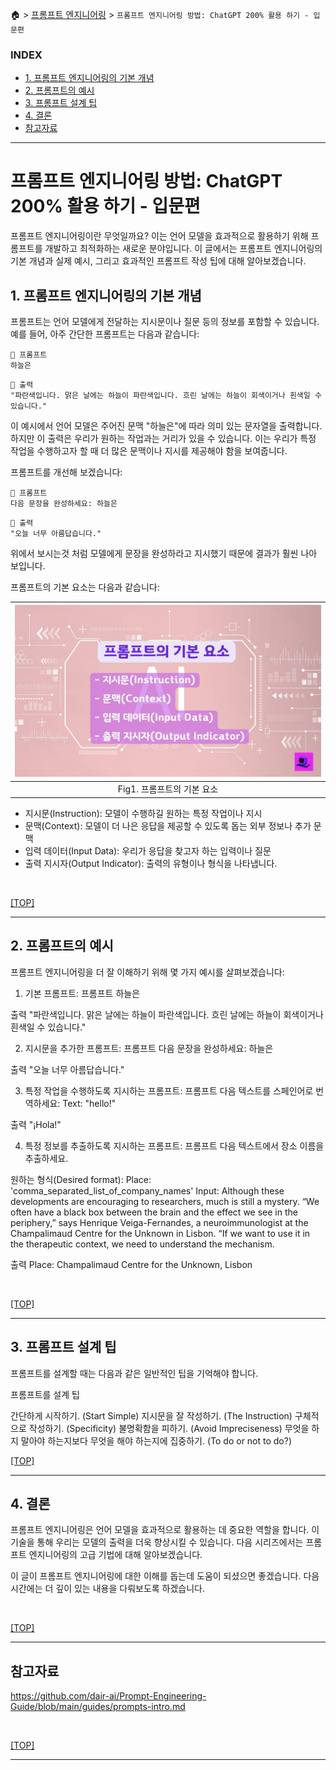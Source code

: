 🏠 > [프롬프트 엔지니어링](../) > `프롬프트 엔지니어링 방법: ChatGPT 200% 활용 하기 - 입문편`

### INDEX

- [1. 프롬프트 엔지니어링의 기본 개념](#1-프롬프트-엔지니어링의-기본-개념)
- [2. 프롬프트의 예시](#2-프롬프트의-예시)
- [3. 프롬프트 설계 팁](#3-프롬프트-설계-팁)
- [4. 결론](#4-결론)
- [참고자료](#참고자료) 

---
# 프롬프트 엔지니어링 방법: ChatGPT 200% 활용 하기 - 입문편
프롬프트 엔지니어링이란 무엇일까요? 이는 언어 모델을 효과적으로 활용하기 위해 프롬프트를 개발하고 최적화하는 새로운 분야입니다. 이 글에서는 프롬프트 엔지니어링의 기본 개념과 실제 예시, 그리고 효과적인 프롬프트 작성 팁에 대해 알아보겠습니다.

## 1. 프롬프트 엔지니어링의 기본 개념
프롬프트는 언어 모델에게 전달하는 지시문이나 질문 등의 정보를 포함할 수 있습니다. 예를 들어, 아주 간단한 프롬프트는 다음과 같습니다:

```shell
🚨 프롬프트
하늘은
```

```shell
🚨 출력
"파란색입니다. 맑은 날에는 하늘이 파란색입니다. 흐린 날에는 하늘이 회색이거나 흰색일 수 있습니다."
```

이 예시에서 언어 모델은 주어진 문맥 "하늘은"에 따라 의미 있는 문자열을 출력합니다. 하지만 이 출력은 우리가 원하는 작업과는 거리가 있을 수 있습니다. 이는 우리가 특정 작업을 수행하고자 할 때 더 많은 문맥이나 지시를 제공해야 함을 보여줍니다.

프롬프트를 개선해 보겠습니다:

```shell
🚨 프롬프트
다음 문장을 완성하세요: 하늘은
```

```shell
🚨 출력
"오늘 너무 아름답습니다."
```

위에서 보시는것 처럼 모델에게 문장을 완성하라고 지시했기 때문에 결과가 훨씬 나아 보입니다.

프롬프트의 기본 요소는 다음과 같습니다:

| ![그림1](./img/fig01_prompt-engineering-basic-elements.jpg) |
|:---:|
| Fig1. 프롬프트의 기본 요소 | 

- 지시문(Instruction): 모델이 수행하길 원하는 특정 작업이나 지시
- 문맥(Context): 모델이 더 나은 응답을 제공할 수 있도록 돕는 외부 정보나 추가 문맥
- 입력 데이터(Input Data): 우리가 응답을 찾고자 하는 입력이나 질문
- 출력 지시자(Output Indicator): 출력의 유형이나 형식을 나타냅니다.

<br/>

[[TOP]](#index)

---
## 2. 프롬프트의 예시
프롬프트 엔지니어링을 더 잘 이해하기 위해 몇 가지 예시를 살펴보겠습니다:

1) 기본 프롬프트:
프롬프트
하늘은

출력
"파란색입니다. 맑은 날에는 하늘이 파란색입니다. 흐린 날에는 하늘이 회색이거나 흰색일 수 있습니다."

2) 지시문을 추가한 프롬프트:
프롬프트
다음 문장을 완성하세요: 하늘은

출력
"오늘 너무 아름답습니다."

3) 특정 작업을 수행하도록 지시하는 프롬프트:
프롬프트
다음 텍스트를 스페인어로 번역하세요: Text: "hello!"

출력
"¡Hola!"

4) 특정 정보를 추출하도록 지시하는 프롬프트:
프롬프트
다음 텍스트에서 장소 이름을 추출하세요.

원하는 형식(Desired format):
Place: 'comma_separated_list_of_company_names'
Input:
Although these developments are encouraging to researchers, much is still a mystery. “We often have a black box between the brain and the effect we see in the periphery,” says Henrique Veiga-Fernandes, a neuroimmunologist at the Champalimaud Centre for the Unknown in Lisbon. “If we want to use it in the therapeutic context, we need to understand the mechanism.

출력
Place: Champalimaud Centre for the Unknown, Lisbon

<br/>

[[TOP]](#index)

---
## 3. 프롬프트 설계 팁
프롬프트를 설계할 때는 다음과 같은 일반적인 팁을 기억해야 합니다.

프롬프트를 설계 팁

간단하게 시작하기. (Start Simple)
지시문을 잘 작성하기. (The Instruction)
구체적으로 작성하기. (Specificity)
불명확함을 피하기. (Avoid Impreciseness)
무엇을 하지 말아야 하는지보다 무엇을 해야 하는지에 집중하기. (To do or not to do?)
<br/>

[[TOP]](#index)

---
## 4. 결론
프롬프트 엔지니어링은 언어 모델을 효과적으로 활용하는 데 중요한 역할을 합니다. 이 기술을 통해 우리는 모델의 출력을 더욱 향상시킬 수 있습니다. 다음 시리즈에서는 프롬프트 엔지니어링의 고급 기법에 대해 알아보겠습니다.

이 글이 프롬프트 엔지니어링에 대한 이해를 돕는데 도움이 되셨으면 좋겠습니다. 다음 시간에는 더 깊이 있는 내용을 다뤄보도록 하겠습니다.

<br/>

[[TOP]](#index)

---
## 참고자료

https://github.com/dair-ai/Prompt-Engineering-Guide/blob/main/guides/prompts-intro.md

<br/>

[[TOP]](#index)

---